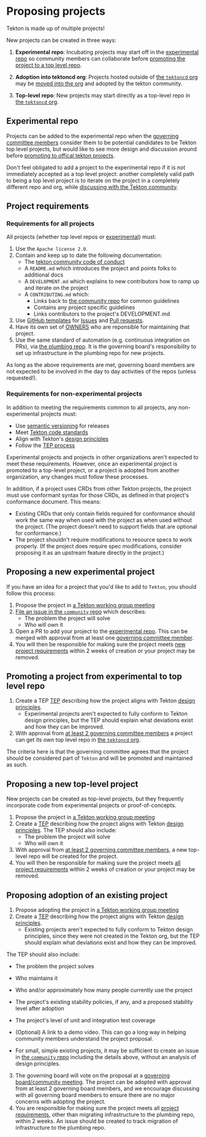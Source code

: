 # Proposing projects

Tekton is made up of multiple projects!

New projects can be created in three ways:

1. **Experimental repo**: Incubating projects may start off in the [experimental repo](https://github.com/tektoncd/experimental)
so community members can collaborate before [promoting the project to a top level repo](#promotion-from-experimental-to-top-level-repo).

2. **Adoption into tektoncd org**: Projects hosted outside of [the `tektoncd` org](https://github.com/tektoncd)
may be [moved into the org](#proposing-adoption-of-an-existing-project) and adopted by the tekton community.

3. **Top-level repo**: New projects may start directly as a top-level repo in [the `tektoncd` org](https://github.com/tektoncd).

## Experimental repo

Projects can be added to the experimental repo when the
[governing committee members](https://github.com/tektoncd/community/blob/main/governance.md)
consider them to be potential candidates to be Tekton top level projects, but
would like to see more design and discussion around before
[promoting to offical tekton projects](#promotion-from-experimental-to-top-level-repo).

Don't feel obligated to add a project to the experimental repo if it is not
immediately accepted as a top level project: another completely valid path to
being a top level project is to iterate on the project in a completely different
repo and org, while [discussing with the Tekton community](contact.md).

## Project requirements

### Requirements for all projects

All projects (whether top level repos or [experimental](#experimental-repo))
must:

1. Use the `Apache license 2.0`.
1. Contain and keep up to date the following documentation:
   - The [tekton community code of conduct](code-of-conduct.md)
   - A `README.md` which introduces the project and points folks to additional
     docs
   - A `DEVELOPMENT.md` which explains to new contributors how to ramp up and
     iterate on the project
   - A `CONTRIBUTING.md` which:
     - Links back to [the community repo](https://github.com/tektoncd/community)
       for common guidelines
     - Contains any project specific guidelines
     - Links contributors to the project's DEVELOPMENT.md
1. Use [GitHub templates](https://help.github.com/en/articles/about-issue-and-pull-request-templates) for [Issues](https://help.github.com/en/articles/about-issue-and-pull-request-templates#issue-templates) and [Pull requests](https://help.github.com/en/articles/about-issue-and-pull-request-templates#pull-request-templates).
1. Have its own set of [OWNERS](#owners) who are reponsible for maintaining that
   project.
1. Use the same standard of automation (e.g. continuous integration on PRs), via [the plumbing repo](https://github.com/tektoncd/plumbing).
   It is the governing board's responsibility to set up infrastructure in the plumbing repo for new projects.

As long as the above requirements are met, governing board members
are not expected to be involved in the day to day activities of the repos
(unless requested!).

### Requirements for non-experimental projects

In addition to meeting the requirements common to all projects, any non-experimental projects must:

- Use [semantic versioning](https://semver.org) for releases
- Meet [Tekton code standards](../standards.md)
- Align with Tekton's [design principles](../design-principles.md)
- Follow the [TEP process](./tep-process.md)

Experimental projects and projects in other organizations aren't expected to meet these requirements.
However, once an experimental project is promoted to a top-level project, or a project is
adopted from another organization, any changes must follow these processes.

In addition, if a project uses CRDs from other Tekton projects, the project must use
conformant syntax for those CRDs, as defined in that project's conformance document.
This means:
- Existing CRDs that only contain fields required for conformance should work the same
way when used with the project as when used without the project.
(The project doesn't need to support fields that are optional for conformance.)
- The project shouldn't require modifications to resource specs to work properly.
(If the project does require spec modifications, consider proposing it as an upstream feature directly in the project.)

## Proposing a new experimental project

If you have an idea for a project that you'd like to add to `Tekton`, you should follow this process:

1. Propose the project in [a Tekton working group meeting](https://github.com/tektoncd/community/blob/main/working-groups.md)
2. [File an issue in the `community` repo](https://github.com/tektoncd/community/issues)
   which describes:
   - The problem the project will solve
   - Who will own it
3. Open a PR to add your project to the [experimental repo](#experimental-repo).
   This can be merged with approval from at least one [governing committee member](https://github.com/tektoncd/community/blob/main/governance.md).
4. You will then be responsible for making sure the project meets
   [new project requirements](#project-requirements) within 2 weeks of creation
   or your project may be removed.

## Promoting a project from experimental to top level repo

1. Create a TEP [TEP](./tep-process.md) describing how the project aligns with Tekton
[design principles](../design-principles.md).
   - Experimental projects aren't expected to fully conform to Tekton design principles,
     but the TEP should explain what deviations exist and how they can be improved.
1. With approval from
[at least 2 governing committee members](https://github.com/tektoncd/community/blob/main/governance.md)
a project can get its own top level repo in
[the `tektoncd` org](https://github.com/tektoncd).

The criteria here is that the governing committee agrees that the project should
be considered part of `Tekton` and will be promoted and maintained as such.
   
## Proposing a new top-level project

New projects can be created as top-level projects, but they frequently incorporate code
from experimental projects or proof-of-concepts.

1. Propose the project in [a Tekton working group meeting](https://github.com/tektoncd/community/blob/main/working-groups.md)
2. Create a [TEP](./tep-process.md) describing how the project aligns with Tekton
[design principles](../design-principles.md). The TEP should also include:
   - The problem the project will solve
   - Who will own it
3. With approval from
[at least 2 governing committee members](https://github.com/tektoncd/community/blob/main/governance.md), a new top-level repo
will be created for the project.
4. You will then be responsible for making sure the project meets
[all project requirements](#project-requirements) within 2 weeks of creation or your project may be removed.
   
## Proposing adoption of an existing project

1. Propose adopting the project in [a Tekton working group meeting](https://github.com/tektoncd/community/blob/main/working-groups.md)
2. Create a [TEP](./tep-process.md) describing how the project aligns with Tekton
[design principles](../design-principles.md).
    - Existing projects aren't expected to fully conform to Tekton design principles,
     since they were not created in the Tekton org, but the TEP should explain what deviations exist and how they can be improved.
     
The TEP should also include:
   - The problem the project solves
   - Who maintains it
   - Who and/or approximately how many people currently use the project
   - The project's existing stability policies, if any, and a proposed stability level after adoption
   - The project's level of unit and integration test coverage
   - (Optional) A link to a demo video. This can go a long way in helping community members understand the project proposal.

- For small, simple existing projects, it may be sufficient to create an issue in [the `community` repo](https://github.com/tektoncd/community/issues) including the details above, without
an analysis of design principles.

3. The governing board will vote on the proposal at a [governing board/community meeting](https://github.com/tektoncd/community/blob/main/working-groups.md#governing-board--community).
The project can be adopted with approval from at least 2 governing board members,
and we encourage discussing with all governing board members to ensure there are no major concerns with adopting the project.
4. You are responsible for making sure the project meets all [project requirements](#project-requirements), other than migrating infrastructure to the plumbing repo, within 2 weeks.
An issue should be created to track migration of infrastructure to the plumbing repo.
